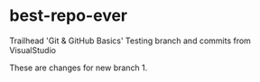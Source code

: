 # best-repo-ever
Trailhead 'Git &amp; GitHub Basics'
Testing branch and commits from VisualStudio

These are changes for new branch 1.
